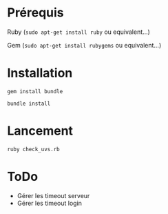 # Prérequis
Ruby (`sudo apt-get install ruby` ou equivalent...)

Gem (`sudo apt-get install rubygems` ou equivalent...)

# Installation

`gem install bundle`

`bundle install`

# Lancement 

`ruby check_uvs.rb`

# ToDo

* Gérer les timeout serveur
* Gérer les timeout login
